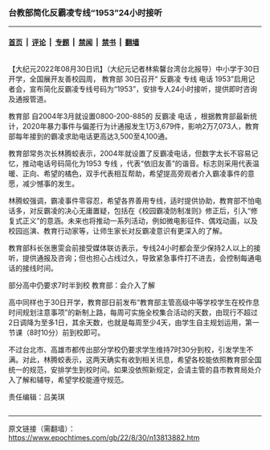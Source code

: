 ### 台教部简化反霸凌专线“1953”24小时接听

---

#### [首页](../../../..?n13813882) &nbsp;|&nbsp; [评论](../../../../../epoch-comment?n13813882) &nbsp;|&nbsp; [专题](../../../../../epoch-special?n13813882) &nbsp;|&nbsp; [禁闻](../../../../../epoch-news?n13813882) &nbsp;|&nbsp; [禁书](../../../../../books?n13813882) &nbsp;|&nbsp; [翻墙](https://github.com/gfw-breaker/nogfw/blob/master/README.md?n13813882)


<div class="column" id="artbody" itemprop="articleBody">
 <!-- article content begin -->
 <p>
  【大纪元2022年08月30日讯】（大纪元记者林紫馨台湾台北报导）中小学于30日开学，全国展开友善校园周，
  <ok href="https://www.epochtimes.com/gb/tag/%E6%95%99%E8%82%B2%E9%83%A8.html">
   教育部
  </ok>
  30日召开“
  <ok href="https://www.epochtimes.com/gb/tag/%E5%8F%8D%E9%9C%B8%E5%87%8C.html">
   反霸凌
  </ok>
  <ok href="https://www.epochtimes.com/gb/tag/%E4%B8%93%E7%BA%BF.html">
   专线
  </ok>
  <ok href="https://www.epochtimes.com/gb/tag/%E7%94%B5%E8%AF%9D.html">
   电话
  </ok>
  1953”启用记者会，宣布简化反霸凌专线号码为“1953”，安排专人24小时接听，提供即时咨询及通报管道。
 </p>
 <p>
  <ok href="https://www.epochtimes.com/gb/tag/%E6%95%99%E8%82%B2%E9%83%A8.html">
   教育部
  </ok>
  自2004年3月就设置0800-200-885的
  <ok href="https://www.epochtimes.com/gb/tag/%E5%8F%8D%E9%9C%B8%E5%87%8C.html">
   反霸凌
  </ok>
  <ok href="https://www.epochtimes.com/gb/tag/%E7%94%B5%E8%AF%9D.html">
   电话
  </ok>
  ，根据教育部最新统计，2020年暴力事件与偏差行为计通报发生1万3,679件，影响2万7,073人，教育部每年接到的霸凌求助电话更高达3,500至4,100通。
 </p>
 <p>
  教育部常务次长林腾蛟表示，2004年就设置了反霸凌电话，但数字太长不容易记忆，推动电话号码简化为1953
  <ok href="https://www.epochtimes.com/gb/tag/%E4%B8%93%E7%BA%BF.html">
   专线
  </ok>
  ，代表“依旧友善”的谐音。标志则采用代表温暖、正向、希望的橘色，双手代表相互帮助，希望提高旁观者介入霸凌事件的意愿，减少憾事的发生。
 </p>
 <p>
  林腾蛟强调，霸凌事件零容忍，希望各界善用专线，适时提供协助，教育部不怕电话多，对反霸凌的决心无庸置疑，包括在《校园霸凌防制准则》修正后，引入“修复式正义”的意涵。未来也将推动一系列活动，例如微电影征件、偶戏动画，以及校园巡演、教育行动家等，让师生家长对反霸凌意识有更深入的了解。
 </p>
 <p>
  教育部科长张惠雯会前接受媒体联访表示，专线24小时都会至少保持2人以上的接听，提供通报及咨询；但也担心占线过久，导致紧急事件打不进去，会控制每通电话的接线时间。
 </p>
 <p>
  部分高中仍要求7时半到校 教育部：会介入了解
 </p>
 <p>
  高中同样也于30日开学，教育部日前发布“教育部主管高级中等学校学生在校作息时间规划注意事项”的新制上路，每周可实施全校集合活动的天数，由现行不超过2日调降为至多1日，其余天数，也就是每周至少4天，由学生自主规划运用，第一节课（8时10分）前到校即可。
 </p>
 <p>
  不过台北市、高雄市都传出部分学校仍要求学生维持7时30分到校，引发学生不满。对此，林腾蛟表示，这两天确实有收到相关讯息，希望各校能依照教育部全国统一的规范，安排学生到校时间。如果没依照新规定，会请主管的县市教育局处介入了解和辅导，希望学校能遵守规范。
 </p>
 <p>
  责任编辑：吕美琪
 </p>
 <!-- article content end -->
</div>


---

原文链接（需翻墙）：https://www.epochtimes.com/gb/22/8/30/n13813882.htm